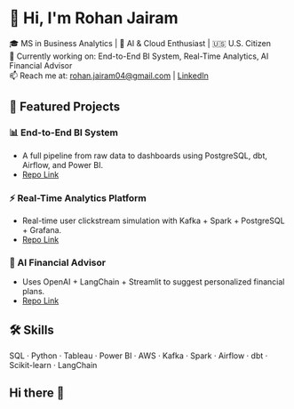 # 👋 Hi, I'm Rohan Jairam

🎓 MS in Business Analytics | 🧠 AI & Cloud Enthusiast | 🇺🇸 U.S. Citizen  
🔭 Currently working on: End-to-End BI System, Real-Time Analytics, AI Financial Advisor  
📫 Reach me at: rohan.jairam04@gmail.com | [LinkedIn](https://linkedin.com/in/rohanjairam)

## 📌 Featured Projects

### 📊 End-to-End BI System
- A full pipeline from raw data to dashboards using PostgreSQL, dbt, Airflow, and Power BI.
- [Repo Link](https://github.com/yourusername/bi-ecommerce-analytics-pipeline)

### ⚡ Real-Time Analytics Platform
- Real-time user clickstream simulation with Kafka + Spark + PostgreSQL + Grafana.
- [Repo Link](https://github.com/yourusername/real-time-clickstream-analytics)

### 🤖 AI Financial Advisor
- Uses OpenAI + LangChain + Streamlit to suggest personalized financial plans.
- [Repo Link](https://github.com/yourusername/ai-financial-advisor)

## 🛠️ Skills
SQL · Python · Tableau · Power BI · AWS · Kafka · Spark · Airflow · dbt · Scikit-learn · LangChain
## Hi there 👋

<!--
**rohanj12/rohanj12** is a ✨ _special_ ✨ repository because its `README.md` (this file) appears on your GitHub profile.

Here are some ideas to get you started:

- 🔭 I’m currently working on ...
- 🌱 I’m currently learning ...
- 👯 I’m looking to collaborate on ...
- 🤔 I’m looking for help with ...
- 💬 Ask me about ...
- 📫 How to reach me: ...
- 😄 Pronouns: ...
- ⚡ Fun fact: ...
-->
